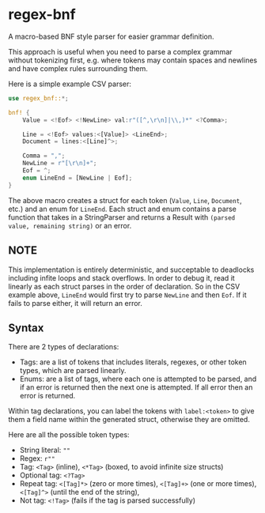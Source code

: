 # regex-bnf

A macro-based BNF style parser for easier grammar definition.

This approach is useful when you need to parse a complex grammar without tokenizing first, e.g. where tokens may contain spaces and newlines and have complex rules surrounding them.

Here is a simple example CSV parser:

```rs
use regex_bnf::*;

bnf! {
    Value = <!Eof> <!NewLine> val:r"([^,\r\n]|\\,)*" <?Comma>;

    Line = <!Eof> values:<[Value]> <LineEnd>;
    Document = lines:<[Line]^>;

    Comma = ",";
    NewLine = r"[\r\n]+";
    Eof = ^;
    enum LineEnd = [NewLine | Eof];
}
```

The above macro creates a struct for each token (`Value`, `Line`, `Document`, etc.) and an enum for `LineEnd`. Each struct and enum contains a parse function that takes in a StringParser and returns a Result with `(parsed value, remaining string)` or an error.

## NOTE

This implementation is entirely deterministic, and succeptable to deadlocks including infite loops and stack overflows. In order to debug it, read it linearly as each struct parses in the order of declaration. So in the CSV example above, `LineEnd` would first try to parse `NewLine` and then `Eof`. If it fails to parse either, it will return an error.

## Syntax

There are 2 types of declarations:

- Tags: are a list of tokens that includes literals, regexes, or other token types, which are parsed linearly.
- Enums: are a list of tags, where each one is attempted to be parsed, and if an error is returned then the next one is attempted. If all error then an error is returned.

Within tag declarations, you can label the tokens with `label:<token>` to give them a field name within the generated struct, otherwise they are omitted.

Here are all the possible token types:

- String literal: `""`
- Regex: `r""`
- Tag: `<Tag>` (inline), `<*Tag>` (boxed, to avoid infinite size structs)
- Optional tag: `<?Tag>`
- Repeat tag: `<[Tag]*>` (zero or more times), `<[Tag]+>` (one or more times), `<[Tag]^>` (until the end of the string),
- Not tag: `<!Tag>` (fails if the tag is parsed successfully)
